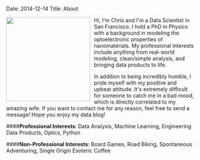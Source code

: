 Date: 2014-12-14
Title: About 

<img src="/assets/pages/photo.jpg" width="225" style="float:left;margin-right: 10px;margin-bottom: 2px">
Hi, I'm Chris and I'm a Data Scientist in San Francisco. I hold a PhD in Physics with a background in modeling the 
optoelectronic properties of nanomaterials. My professional interests include anything from real-world modeling, 
clean/simple analysis, and bringing data products to life.      
   
In addition to being incredibly humble, I pride myself with my positive and upbeat attitude.  It's extremely difficult
for someone to catch me in a bad mood, which is directly correlated to my amazing wife. If you want to contact me for 
any reason, feel free to send a message! Hope you enjoy my data blog!
 
####**Professional Interests**:
Data Analysis, Machine Learning, Engineering Data Products, Optics, Python
 
####**Non-Professional Interests**:
Board Games, Road Biking, Spontaneous Adventuring, Single Origin Esoteric Coffee
  
<div class="text-center">
 <a class="nounderline" href="http://twitter.com/chrisvmil"><i class="fa fa-twitter-square fa-4x" style="color:#55ACEE"></i></a>
 <a class="nounderline" href="http://github.com/chrisvmiller"><i class="fa fa-github-square fa-4x" style="color:purple"></i></a>
 <a class="nounderline" href="http://linkedin.com/in/chrisvmiller/"><i class="fa fa-linkedin-square fa-4x" style="color:blue"></i></a>
</div>
